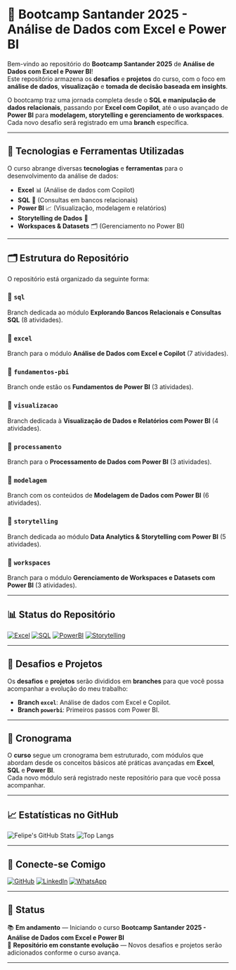 # 🚀 Bootcamp Santander 2025 - Análise de Dados com Excel e Power BI

Bem-vindo ao repositório do **Bootcamp Santander 2025** de **Análise de Dados com Excel e Power BI**!  
Este repositório armazena os **desafios** e **projetos** do curso, com o foco em **análise de dados**, **visualização** e **tomada de decisão baseada em insights**.

O bootcamp traz uma jornada completa desde o **SQL e manipulação de dados relacionais**, passando por **Excel com Copilot**, até o uso avançado de **Power BI** para **modelagem, storytelling e gerenciamento de workspaces**.  
Cada novo desafio será registrado em uma **branch** específica.

---

## 🔧 Tecnologias e Ferramentas Utilizadas

O curso abrange diversas **tecnologias** e **ferramentas** para o desenvolvimento da análise de dados:

- **Excel** 📊 (Análise de dados com Copilot)
- **SQL** 💾 (Consultas em bancos relacionais)
- **Power BI** 📈 (Visualização, modelagem e relatórios)
- **Storytelling de Dados** 🎯
- **Workspaces & Datasets** 🗂️ (Gerenciamento no Power BI)

---

## 🗂️ Estrutura do Repositório

O repositório está organizado da seguinte forma:

### 🔹 **`sql`**
Branch dedicada ao módulo **Explorando Bancos Relacionais e Consultas SQL** (8 atividades).

### 🔹 **`excel`**
Branch para o módulo **Análise de Dados com Excel e Copilot** (7 atividades).

### 🔹 **`fundamentos-pbi`**
Branch onde estão os **Fundamentos de Power BI** (3 atividades).

### 🔹 **`visualizacao`**
Branch dedicada à **Visualização de Dados e Relatórios com Power BI** (4 atividades).

### 🔹 **`processamento`**
Branch para o **Processamento de Dados com Power BI** (3 atividades).

### 🔹 **`modelagem`**
Branch com os conteúdos de **Modelagem de Dados com Power BI** (6 atividades).

### 🔹 **`storytelling`**
Branch dedicada ao módulo **Data Analytics & Storytelling com Power BI** (5 atividades).

### 🔹 **`workspaces`**
Branch para o módulo **Gerenciamento de Workspaces e Datasets com Power BI** (3 atividades).

---

## 📊 Status do Repositório

[![Excel](https://img.shields.io/badge/Excel-217346?style=for-the-badge&logo=microsoftexcel&logoColor=white)](https://www.microsoft.com/pt-br/microsoft-365/excel)
[![SQL](https://img.shields.io/badge/SQL-%2300758F?style=for-the-badge&logo=database&logoColor=white)](https://en.wikipedia.org/wiki/SQL)
[![PowerBI](https://img.shields.io/badge/Power%20BI-F2C811?style=for-the-badge&logo=powerbi&logoColor=black)](https://powerbi.microsoft.com/)
[![Storytelling](https://img.shields.io/badge/Storytelling-FF5722?style=for-the-badge&logo=databricks&logoColor=white)](https://en.wikipedia.org/wiki/Storytelling)

---

## 📝 Desafios e Projetos

Os **desafios** e **projetos** serão divididos em **branches** para que você possa acompanhar a evolução do meu trabalho:

- **Branch `excel`**: Análise de dados com Excel e Copilot.  
- **Branch `powerbi`**: Primeiros passos com Power BI.  

---

## 📅 Cronograma

O **curso** segue um cronograma bem estruturado, com módulos que abordam desde os conceitos básicos até práticas avançadas em **Excel**, **SQL** e **Power BI**.  
Cada novo módulo será registrado neste repositório para que você possa acompanhar.

---

## 📈 Estatísticas no GitHub

![Felipe's GitHub Stats](https://github-readme-stats.vercel.app/api?username=felpalbq&show_icons=true&theme=radical)
![Top Langs](https://github-readme-stats.vercel.app/api/top-langs/?username=felpalbq&layout=compact&theme=radical)

---

## 🔗 Conecte-se Comigo

[![GitHub](https://img.shields.io/badge/-GitHub-181717?style=for-the-badge&logo=github&logoColor=white)](https://github.com/felpalbq)
[![LinkedIn](https://img.shields.io/badge/-LinkedIn-0A66C2?style=for-the-badge&logo=linkedin&logoColor=white)](https://www.linkedin.com/in/felpsszalbq)
[![WhatsApp](https://img.shields.io/badge/-WhatsApp-25D366?style=for-the-badge&logo=whatsapp&logoColor=white)](https://wa.me/5573974009156)

---

## 🏁 Status

📚 **Em andamento** — Iniciando o curso **Bootcamp Santander 2025 - Análise de Dados com Excel e Power BI**  
🔄 **Repositório em constante evolução** — Novos desafios e projetos serão adicionados conforme o curso avança.

---
